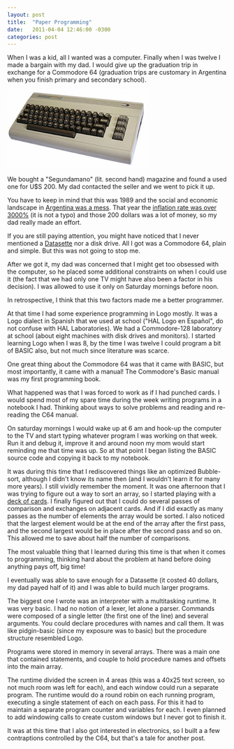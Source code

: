 ```yaml
---
layout: post
title:  "Paper Programming"
date:   2011-04-04 12:46:00 -0300
categories: post
---
```


When I was a kid, all I wanted was a computer. Finally when I was twelve I made a bargain with my dad. I would give up the graduation trip in exchange for a Commodore 64 (graduation trips are customary in Argentina when you finish primary and secondary school).

![A Commodore 64](/images/2011-04-04-paper-programming/c64.jpg)

We bought a "Segundamano" (lit. second hand) magazine and found a used one for U$S 200. My dad contacted the seller and we went to pick it up.

You have to keep in mind that this was 1989 and the social and economic landscape in [Argentina was a mess](http://en.wikipedia.org/wiki/1989_riots_in_Argentina). That year the [inflation rate was over 3000%](http://www.wolframalpha.com/input/?i=argentina+inflation+1989) (it is not a typo) and those 200 dollars was a lot of money, so my dad really made an effort.

If you are still paying attention, you might have noticed that I never mentioned a [Datasette](http://en.wikipedia.org/wiki/Commodore_Datasette) nor a disk drive. All I got was a Commodore 64, plain and simple. But this was not going to stop me.

After we got it, my dad was concerned that I might get too obsessed with the computer, so he placed some additional constraints on when I could use it (the fact that we had only one TV might have also been a factor in his decision). I was allowed to use it only on Saturday mornings before noon.

In retrospective, I think that this two factors made me a better programmer.

At that time I had some experience programming in Logo mostly. It was a Logo dialect in Spanish that we used at school ("HAL Logo en Español", do not confuse with HAL Laboratories). We had a Commodore-128 laboratory at school (about eight machines with disk drives and monitors). I started learning Logo when I was 8, by the time I was twelve I could program a bit of BASIC also, but not much since literature was scarce.

One great thing about the Commodore 64 was that it came with BASIC, but most importantly, it came with a manual! The Commodore's Basic manual was my first programming book.

What happened was that I was forced to work as if I had punched cards. I would spend most of my spare time during the week writing programs in a notebook I had. Thinking about ways to solve problems and reading and re-reading the C64 manual.

On saturday mornings I would wake up at 6 am and hook-up the computer to the TV and start typing whatever program I was working on that week. Run it and debug it, improve it and around noon my mom would start reminding me that time was up. So at that point I began listing the BASIC source code and copying it back to my notebook.

It was during this time that I rediscovered things like an optimized Bubble-sort, although I didn't know its name then (and I wouldn't learn it for many more years). I still vividly remember the moment. It was one afternoon that I was trying to figure out a way to sort an array, so I started playing with a [deck of cards](http://en.wikipedia.org/wiki/Baraja_(playing_cards)). I finally figured out that I could do several passes of comparison and exchanges on adjacent cards. And if I did exactly as many passes as the number of elements the array would be sorted. I also noticed that the largest element would be at the end of the array after the first pass, and the second largest would be in place after the second pass and so on. This allowed me to save about half the number of comparisons.

The most valuable thing that I learned during this time is that when it comes to programming, thinking hard about the problem at hand before doing anything pays off, big time!

I eventually was able to save enough for a Datasette (it costed 40 dollars, my dad payed half of it) and I was able to build much larger programs.

The biggest one I wrote was an interpreter with a multitasking runtime. It was very basic. I had no notion of a lexer, let alone a parser. Commands were composed of a single letter (the first one of the line) and several arguments. You could declare procedures with names and call them. It was like pidgin-basic (since my exposure was to basic) but the procedure structure resembled Logo.

Programs were stored in memory in several arrays. There was a main one that contained statements, and couple to hold procedure names and offsets into the main array.

The runtime divided the screen in 4 areas (this was a 40x25 text screen, so not much room was left for each), and each window could run a separate program. The runtime would do a round robin on each running program, executing a single statement of each on each pass. For this it had to maintain a separate program counter and variables for each. I even planned to add windowing calls to create custom windows but I never got to finish it.

It was at this time that I also got interested in electronics, so I built a a few contraptions controlled by the C64, but that's a tale for another post.